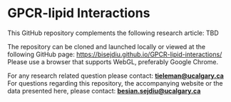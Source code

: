 # GPCR-lipid Interactions

This GitHub repository complements the following research article: TBD

The repository can be cloned and launched locally or viewed at the following GitHub page: https://bisejdiu.github.io/GPCR-lipid-interactions/
Please use a browser that supports WebGL, preferably Google Chrome.

For any research related question please contact: **tieleman@ucalgary.ca**
For questions regarding this repository, the accompanying website or the data presented here, please contact:
        **besian.sejdiu@ucalgary.ca**